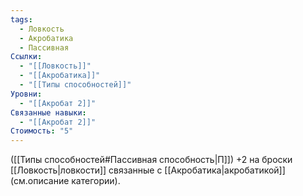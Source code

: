 ```yaml
---
tags:
  - Ловкость
  - Акробатика
  - Пассивная
Ссылки:
  - "[[Ловкость]]"
  - "[[Акробатика]]"
  - "[[Типы способностей]]"
Уровни:
  - "[[Акробат 2]]"
Связанные навыки:
  - "[[Акробат 2]]"
Стоимость: "5"
---
```

([[Типы способностей#Пассивная способность|П]]) +2 на броски [[Ловкость|ловкости]] связанные с [[Акробатика|акробатикой]] (см.описание категории).